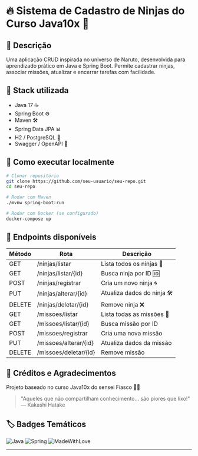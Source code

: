# 🔥 Sistema de Cadastro de Ninjas do Curso Java10x 🍥

## 📖 Descrição
Uma aplicação CRUD inspirada no universo de Naruto, desenvolvida para aprendizado prático em Java e Spring Boot. Permite cadastrar ninjas, associar missões, atualizar e encerrar tarefas com facilidade.

## 🧪 Stack utilizada
- Java 17 ☕
- Spring Boot ⚙️
- Maven 🛠️
- Spring Data JPA 📊
- H2 / PostgreSQL 🐘
- Swagger / OpenAPI 📘

## 🚀 Como executar localmente
```bash
# Clonar repositório
git clone https://github.com/seu-usuario/seu-repo.git
cd seu-repo

# Rodar com Maven
./mvnw spring-boot:run

# Rodar com Docker (se configurado)
docker-compose up
```

## 🔄 Endpoints disponíveis
| Método | Rota                  | Descrição                        |
|--------|-----------------------|----------------------------------|
| GET    | /ninjas/listar        | Lista todos os ninjas 👥          |
| GET    | /ninjas/listar/{id}   | Busca ninja por ID 🆔             |
| POST   | /ninjas/registrar     | Cria um novo ninja 🌀             |
| PUT    | /ninjas/alterar/{id}  | Atualiza dados do ninja 🛠️        |
| DELETE | /ninjas/deletar/{id}  | Remove ninja ❌                   |
| GET    | /missoes/listar       | Lista todas as missões 🍥         |
| GET    | /missoes/listar/{id}  | Busca missão por ID               |
| POST   | /missoes/registrar    | Cria uma nova missão              |
| PUT    | /missoes/alterar/{id} | Atualiza dados da missão          |
| DELETE | /missoes/deletar/{id} | Remove missão                     |


## 🙏 Créditos e Agradecimentos
Projeto baseado no curso Java10x do sensei Fiasco 👊🏼

> "Aqueles que não compartilham conhecimento... são piores que lixo!" — Kakashi Hatake

## 🏷️ Badges Temáticos
![Java](https://img.shields.io/badge/Java-17-orange?logo=java)
![Spring](https://img.shields.io/badge/Spring_Boot-2.7-brightgreen?logo=spring)
![MadeWithLove](https://img.shields.io/badge/Made%20with-%F0%9F%92%9C-purple)

---

